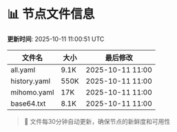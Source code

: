 # 📊 节点文件信息

**更新时间**: 2025-10-11 11:00:51 UTC

| 文件名 | 大小 | 最后修改 |
|--------|------|----------|
| all.yaml | 9.1K | 2025-10-11 11:00 |
| history.yaml | 550K | 2025-10-11 11:00 |
| mihomo.yaml | 17K | 2025-10-11 11:00 |
| base64.txt | 8.1K | 2025-10-11 11:00 |

> 🔄 文件每30分钟自动更新，确保节点的新鲜度和可用性
